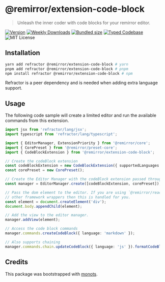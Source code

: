 # @remirror/extension-code-block

> Unleash the inner coder with code blocks for your remirror editor.

[![Version][version]][npm] [![Weekly Downloads][downloads-badge]][npm]
[![Bundled size][size-badge]][size] [![Typed Codebase][typescript]](./src/index.ts)
![MIT License][license]

[version]: https://flat.badgen.net/npm/v/@remirror/extension-code-block
[npm]: https://npmjs.com/package/@remirror/extension-code-block
[license]: https://flat.badgen.net/badge/license/MIT/purple
[size]: https://bundlephobia.com/result?p=@remirror/extension-code-block
[size-badge]: https://flat.badgen.net/bundlephobia/minzip/@remirror/extension-code-block
[typescript]: https://flat.badgen.net/badge/icon/TypeScript?icon=typescript&label
[downloads-badge]: https://badgen.net/npm/dw/@remirror/extension-code-block/red?icon=npm

## Installation

```bash
yarn add refractor @remirror/extension-code-block # yarn
pnpm add refractor @remirror/extension-code-block # pnpm
npm install refractor @remirror/extension-code-block # npm
```

Refractor is a peer dependency and is needed when adding extra language support.

## Usage

The following code sample will create a limited editor and run the available commands from this
extension.

```ts
import jsx from 'refractor/lang/jsx';
import typescript from 'refractor/lang/typescript';

import { EditorManager, ExtensionPriority } from '@remirror/core';
import { CorePreset } from '@remirror/preset-core';
import { CodeBlockExtension } from '@remirror/extension-code-block';

// Create the codeBlock extension
const codeBlockExtension = new CodeBlockExtension({ supportedLanguages: [typescript, jsx] });
const corePreset = new CorePreset();

// Create the Editor Manager with the codeBlock extension passed through.
const manager = EditorManager.create([codeBlockExtension, corePreset]);

// Pass the dom element to the editor. If you are using `@remirror/react` or
// other framework wrappers then this is handled for you.
const element = document.createElement('div');
document.body.appendChild(element);

// Add the view to the editor manager.
manager.addView(element);

// Access the code block commands
manager.commands.createCodeBlock({ language: 'markdown' });

// Also supports chaining
manager.commands.chain.updateCodeBlock({ language: 'js' }).formatCodeBlock().run();
```

## Credits

This package was bootstrapped with [monots].

[monots]: https://github.com/monots/monots
